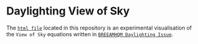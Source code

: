 # Daylighting View of Sky

The [`html file`](https://github.com/JulesBuh/threeD.js/blob/master/indexLight.html) located in this repository is an experimental visualisation of the `View of Sky` equations written in [`BREEAM`](https://www.breeam.com/projects/)[`HQM Daylighting Issue`](http://www.homequalitymark.com/standard).

